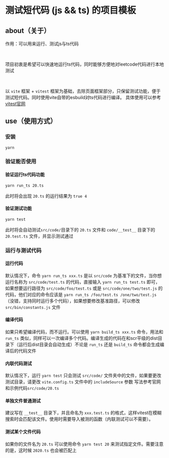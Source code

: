 # 测试短代码 (js && ts) 的项目模板

## about（关于）

作用：可以用来运行、测试js与ts代码

<br>

项目初衷是希望可以快速地运行ts代码，同时能够方便地对leetcode代码进行本地测试

<br>

以 `vite` 框架 + `vitest` 框架为基础，去除页面框架部分，只保留测试功能，便于测试短代码。同时使用vite自带的esbuild对ts代码进行编译。
具体使用可以参考[vitest官网](https://cn.vitest.dev/)

## use（使用方式）

### 安装

``` bash
yarn
```

### 验证能否使用

#### 验证运行ts代码功能

```bash
yarn run_ts 20.ts
```

此时将会出现 `20.ts` 的运行结果为 `true 4`

#### 验证测试功能

```bash
yarn test
```

此时将会自动测试`src/code/`目录下的 `20.ts` 文件和 `code/__test__` 目录下的 `20.test.ts` 文件，并显示测试通过

### 运行与测试代码

#### 运行代码

默认情况下，命令 `yarn run_ts xxx.ts` 是以 `src/code` 为基准下的文件，当你想运行名称为 `src/code/test.ts` 的代码，直接输入 `yarn run_ts test.ts` 即可，如果想要运行路径为 `src/code/foo/test.ts` 或是 `src/code/one/two/test.js` 的代码，他们对应的命令应该是 `yarn run_ts /foo/test.ts /one/two/test.js` （没错，支持同时运行多个代码），如果想要修改基准路径，可以修改 `src/bin/constants.js` 文件

#### 编译代码

如果只希望编译代码，而不运行。可以使用 `yarn build_ts xxx.ts` 命令，用法和 `run_ts` 类似，同样可以一次编译多个代码。编译生成的代码在和scr平级的dist目录下（运行后dist目录会自动生成）不论是 `run_ts` 还是 `build_ts` 命令都会生成编译后的代码文件

#### 内联代码测试

默认情况下，运行 `yarn test` 只会测试 `src/code/` 文件夹中的文件，如果要更改测试目录，请更改 `vite.config.ts` 文件中的 `includeSource` 参数
写法参考官网和示例代码`src/code/20.ts`

#### 单独文件普通测试

建议写在 `__test__` 目录下，并且命名为 `xxx.test.ts` 的格式，这样vitest在模糊搜索时会匹配该文件。使用时需要导入被测的函数（内联测试可以不需要）。

#### 测试某个文件代码

如果你的文件名为 `20.ts` 可以使用命令 `yarn test 20` 来测试指定文件。需要注意的是，这时候 `2020.ts` 也会被匹配上
